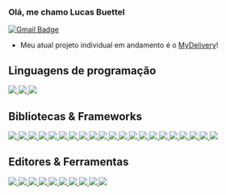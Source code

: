 <h3>Olá, me chamo Lucas Buettel</h3>

[![Gmail Badge](https://img.shields.io/badge/-buettellucas@gmail.com-c14438?style=flat&logo=Gmail&logoColor=white)](mailto:buettellucas@gmail.com "Connect via Email")

<!-- 
[![Instagram Badge](https://img.shields.io/badge/-@daniel__bernardino-f25b85?style=flat&logo=Instagram&logoColor=white)](https://www.instagram.com/daniel__bernardino/ "Follow on Instagram")
[![Linkedin Badge](https://img.shields.io/badge/-Daniel-0072b1?style=flat&logo=Linkedin&logoColor=white)](https://www.linkedin.com/in/samujjwaal/ "Connect on LinkedIn")
<img align="right" src="https://media1.giphy.com/media/13HgwGsXF0aiGY/giphy.gif" /> 
-->

-  Meu atual projeto individual em andamento é o [MyDelivery](https://github.com/lucasbuettel/MyDelivery)!

<div>
  <div>
    <h2>Linguagens de programação</h2>
    <div>
      <a href="https://developer.mozilla.org/pt-BR/docs/Web/HTML/" target="blank">
        <img src="https://img.shields.io/badge/-HTML-orange?style=for-the-badge&color=d84a2e" /> 
      </a>
      <a href="https://developer.mozilla.org/pt-BR/docs/Web/CSS" target="blank">
        <img src="https://img.shields.io/badge/-CSS-blue?style=for-the-badge&color=3173d9" /> 
      </a>
      <a href="https://developer.mozilla.org/pt-BR/docs/Web/JavaScript/" target="blank">
        <img src="https://img.shields.io/badge/-JavaScript-yellow?style=for-the-badge&color=e9d54c" /> 
      </a>
    </div>
  </div>
  
  <div>
    <h2>Bibliotecas & Frameworks</h2>
    <div>
      <a href="http://pt-br.reactjs.org/" target="blank">
         <img src="https://img.shields.io/badge/-React-blue?style=for-the-badge&color=5ed2f2" /> 
      </a>
      <a href="https://nodejs.org/en/" target="blank">
         <img src="https://img.shields.io/badge/-NodeJS-blue?style=for-the-badge&color=83ce3f" /> 
      </a>
      <a href="https://www.typescriptlang.org/" target="blank">
         <img src="https://img.shields.io/badge/-Typescript-blue?style=for-the-badge&color=007acc" /> 
      </a>
      <a href="https://expressjs.com/" target="blank">
         <img src="https://img.shields.io/badge/-express-blue?style=for-the-badge&color=fff" /> 
      </a>
      <a href="https://eslint.org/" target="blank">
         <img src="https://img.shields.io/badge/-Eslint-blue?style=for-the-badge&color=4c63ba" /> 
      </a>
      <a href="https://www.mongodb.com/home" target="blank">
         <img src="https://img.shields.io/badge/-mongodb-blue?style=for-the-badge&color=439934" /> 
      </a>
      <a href="https://www.postgresql.org/" target="blank">
         <img src="https://img.shields.io/badge/-postgresql-blue?style=for-the-badge&color=336791" /> 
      </a>
      <a href="https://styled-components.com/" target="blank"> 
         <img src="https://img.shields.io/badge/-styled component-blue?style=for-the-badge&color=d87092" /> 
      </a>
      <a href="https://tanstack.com/query/latest" target="blank"> 
         <img src="https://img.shields.io/badge/-react query-blue?style=for-the-badge&color=ed6f37" /> 
      </a>
      <a href="https://nextjs.org/" target="blank"> 
         <img src="https://img.shields.io/badge/-next-blue?style=for-the-badge&color=000000" /> 
      </a>
      <a href="https://developer.mozilla.org/en-US/docs/Web/API/fetch" target="blank"> 
         <img src="https://img.shields.io/badge/-fetch api-blue?style=for-the-badge&color=f5dd50" /> 
      </a>
      <a href="https://webpack.js.org/" target="blank"> 
         <img src="https://img.shields.io/badge/-webpack-blue?style=for-the-badge&color=75aec9" /> 
      </a>
      <a href="https://prettier.io/" target="blank"> 
         <img src="https://img.shields.io/badge/-prettier-blue?style=for-the-badge&color=1a2b33" /> 
      </a>
      <a href="https://nestjs.com/" target="blank"> 
         <img src="https://img.shields.io/badge/-nest-blue?style=for-the-badge&color=df444f" /> 
      </a>
      <a href="https://www.prisma.io/" target="blank"> 
         <img src="https://img.shields.io/badge/-prisma-blue?style=for-the-badge&color=293547" /> 
      </a>
      <a href="https://aws.amazon.com/pt/?nc2=h_lg" target="blank"> 
         <img src="https://img.shields.io/badge/-aws-blue?style=for-the-badge&color=e5903f" /> 
      </a>
      <a href="https://redis.io/" target="blank"> 
         <img src="https://img.shields.io/badge/-redis-blue?style=for-the-badge&color=d8392c" /> 
      </a>
      <a href="https://www.docker.com/" target="blank"> 
         <img src="https://img.shields.io/badge/-docker-blue?style=for-the-badge&color=06488c" /> 
      </a>
      <a href="https://jwt.io/" target="blank"> 
         <img src="https://img.shields.io/badge/-jwt-blue?style=for-the-badge&color=00f2e8" /> 
      </a>
      <a href="https://oauth.net/" target="blank"> 
         <img src="https://img.shields.io/badge/-oauth-blue?style=for-the-badge&color=c3e04b" /> 
      </a>
      <a href="https://jestjs.io/pt-BR/" target="blank"> 
         <img src="https://img.shields.io/badge/-jest-blue?style=for-the-badge&color=47c439" /> 
      </a>
    </div>
  </div>
  
  
  
  
  
  <div>
    <h2>Editores & Ferramentas</h2>
    <div>
      <a href="https://code.visualstudio.com/" target="blank">
         <img src="https://img.shields.io/badge/-vscode-blue?style=for-the-badge&color=0176c6" /> 
      </a>
      <a href="https://git-scm.com/" target="blank">
         <img src="https://img.shields.io/badge/-git-blue?style=for-the-badge&color=f35034" /> 
      </a>
      <a href="https://www.figma.com/" target="blank">
         <img src="https://img.shields.io/badge/-figma-blue?style=for-the-badge&color=e864a1" /> 
      </a>
      <a href="https://www.mysql.com/" target="blank">
         <img src="https://img.shields.io/badge/-mysql-blue?style=for-the-badge&color=00618a" /> 
      </a>
      <a href="https://kernel.org/" target="blank">
         <img src="https://img.shields.io/badge/-linux-blue?style=for-the-badge&color=fed24e" /> 
      </a>
      <a href="https://www.notion.so/" target="blank"> 
         <img src="https://img.shields.io/badge/-notion-blue?style=for-the-badge&color=000000" /> 
      </a>
      <a href="https://trello.com/" target="blank"> 
         <img src="https://img.shields.io/badge/-trello-blue?style=for-the-badge&color=0175ba" /> 
      </a>
      <a href="https://www.atlassian.com/software/jira" target="blank"> 
         <img src="https://img.shields.io/badge/-jira-blue?style=for-the-badge&color=2270d4" /> 
      </a>
      <a href="https://vercel.com/" target="blank"> 
         <img src="https://img.shields.io/badge/-vercel-blue?style=for-the-badge&color=000000" /> 
      </a>
      <a href="https://render.com/" target="blank"> 
         <img src="https://img.shields.io/badge/-render-blue?style=for-the-badge&color=171833" /> 
      </a>
    </div>
  </div>
</div>

##
